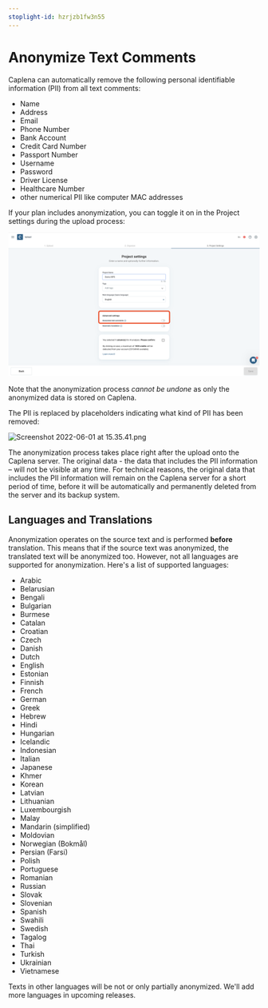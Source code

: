 ```yaml
---
stoplight-id: hzrjzb1fw3n55
---
```


# Anonymize Text Comments

Caplena can automatically remove the following personal identifiable information (PII) from all text comments:
* Name
* Address
* Email
* Phone Number
* Bank Account
* Credit Card Number
* Passport Number
* Username
* Password
* Driver License
* Healthcare Number
* other numerical PII like computer MAC addresses

If your plan includes anonymization, you can toggle it on in the Project settings during the upload process:

![Screenshot 2024-05-09 at 15.45.17.png](<../assets/images/Screenshot 2024-05-09 at 15.45.17.png>)


Note that the anonymization process *cannot be undone* as only the anonymized data is stored on Caplena.

The PII is replaced by placeholders indicating what kind of PII has been removed:

![Screenshot 2022-06-01 at 15.35.41.png](https://stoplight.io/api/v1/projects/cHJqOjEyNDcxMw/images/7MS4c2V5Lqw)

The anonymization process takes place right after the upload onto the Caplena server. The original data - the data that includes the PII information – will not be visible at any time. For technical reasons, the original data that includes the PII information will remain on the Caplena server for a short period of time, before it will be automatically and permanently deleted from the server and its backup system.

## Languages and Translations

Anonymization operates on the source text and is performed **before** translation. This means that if the source text was anonymized, the translated text will be anonymized too. However, not all languages are supported for anonymization. Here's a list of supported languages:
* Arabic
* Belarusian
* Bengali
* Bulgarian
* Burmese
* Catalan
* Croatian
* Czech
* Danish
* Dutch
* English
* Estonian
* Finnish
* French
* German
* Greek
* Hebrew
* Hindi
* Hungarian
* Icelandic
* Indonesian
* Italian
* Japanese
* Khmer
* Korean
* Latvian
* Lithuanian
* Luxembourgish
* Malay
* Mandarin (simplified)
* Moldovian
* Norwegian (Bokmål)
* Persian (Farsi)
* Polish
* Portuguese
* Romanian
* Russian
* Slovak
* Slovenian
* Spanish
* Swahili
* Swedish
* Tagalog
* Thai
* Turkish
* Ukrainian
* Vietnamese

Texts in other languages will be not or only partially anonymized. We'll add more languages in upcoming releases.